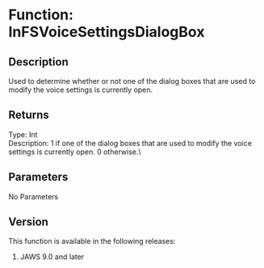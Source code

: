 # Function: InFSVoiceSettingsDialogBox

## Description

Used to determine whether or not one of the dialog boxes that are used
to modify the voice settings is currently open.

## Returns

Type: Int\
Description: 1 if one of the dialog boxes that are used to modify the
voice settings is currently open. 0 otherwise.\

## Parameters

No Parameters

## Version

This function is available in the following releases:

1.  JAWS 9.0 and later
